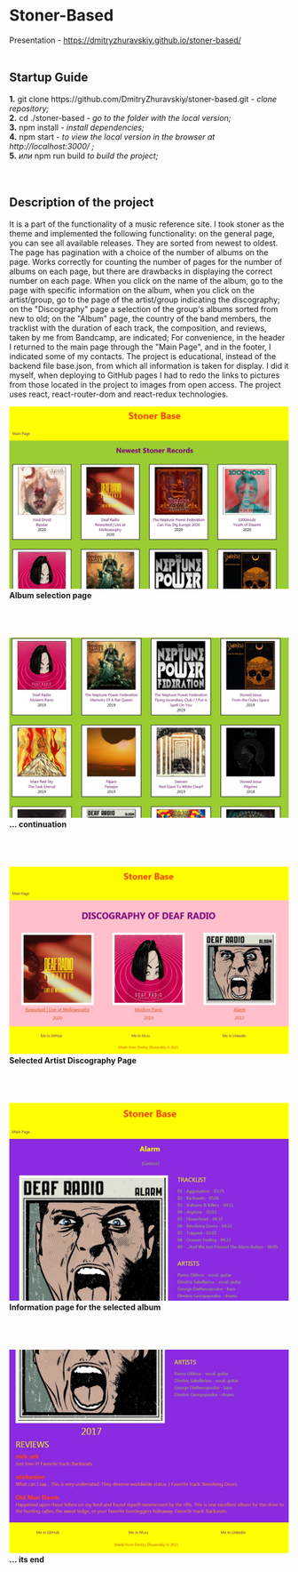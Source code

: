 <h1><b>Stoner-Based</b></h1>

Presentation - https://dmitryzhuravskiy.github.io/stoner-based/ 
<br /><br />

<h2><b>Startup Guide</b></h2>
<b>1.</b> git clone https://github.com/DmitryZhuravskiy/stoner-based.git <i> - clone repository;</i><br />
<b>2.</b> cd ./stoner-based <i>- go to the folder with the local version;</i><br />
<b>3.</b> npm install <i> - install dependencies;</i><br />
<b>4.</b> npm start <i> - to view the local version in the browser at http://localhost:3000/ ;</i><br />
<b>5.</b> <i>или</i> npm run build <i> to build the project;</i><br />
<br /><br />
<h2><b>Description of the project</b></h2>

It is a part of the functionality of a music reference site. I took stoner as the theme and implemented the following functionality:
on the general page, you can see all available releases. They are sorted from newest to oldest. The page has pagination with a choice of the number of albums on the page. Works correctly for counting the number of pages for the number of albums on each page, but there are drawbacks in displaying the correct number on each page. When you click on the name of the album, go to the page with specific information on the album, when you click on the artist/group, go to the page of the artist/group indicating the discography;
on the "Discography" page a selection of the group's albums sorted from new to old;
on the "Album" page, the country of the band members, the tracklist with the duration of each track, the composition, and reviews, taken by me from Bandcamp, are indicated;
For convenience, in the header I returned to the main page through the "Main Page", and in the footer, I indicated some of my contacts. The project is educational, instead of the backend file base.json, from which all information is taken for display. I did it myself, when deploying to GitHub pages I had to redo the links to pictures from those located in the project to images from open access. 
 The project uses react, react-router-dom and react-redux technologies.


<img src="https://github.com/DmitryZhuravskiy/stoner-based/raw/main/public/images/stoner-based--1.jpg "/>
<b>Album selection page</b>
<br /><br /><br /><br /><br />

<img src="https://github.com/DmitryZhuravskiy/stoner-based/raw/main/public/images/stoner-based--2.jpg "/>
<b>... continuation</b>
<br /><br /><br /><br /><br />

<img src="https://github.com/DmitryZhuravskiy/stoner-based/raw/main/public/images/stoner-based--3.jpg "/>
<b>Selected Artist Discography Page</b>
<br /><br /><br /><br /><br />

<img src="https://github.com/DmitryZhuravskiy/stoner-based/raw/main/public/images/stoner-based--4.jpg "/>
<b>Information page for the selected album</b>
<br /><br /><br /><br /><br />

<img src="https://github.com/DmitryZhuravskiy/stoner-based/raw/main/public/images/stoner-based--5.jpg "/>
<b>... its end</b>
<br />
